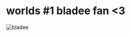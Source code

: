 # worlds #1 bladee fan <3

![bladee](https://media.tenor.com/yMaeD9mGNCAAAAAd/bladee-drain-gang.gif)
